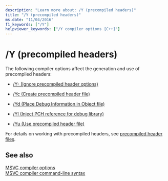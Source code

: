 ```yaml
---
description: "Learn more about: /Y (precompiled headers)"
title: "/Y (precompiled headers)"
ms.date: "11/04/2016"
f1_keywords: ["/Y"]
helpviewer_keywords: ["/Y compiler options [C++]"]
---
```

# /Y (precompiled headers)

The following compiler options affect the generation and use of precompiled headers:

- [/Y- (Ignore precompiled header options)](y-ignore-precompiled-header-options.md)

- [/Yc (Create precompiled header file)](yc-create-precompiled-header-file.md)

- [/Yd (Place Debug Information in Object file)](yd-place-debug-information-in-object-file.md)

- [/Yl (Inject PCH reference for debug library)](yl-inject-pch-reference-for-debug-library.md)

- [/Yu (Use precompiled header file)](yu-use-precompiled-header-file.md)

For details on working with precompiled headers, see [precompiled header files](../creating-precompiled-header-files.md).

## See also

[MSVC compiler options](compiler-options.md)\
[MSVC compiler command-line syntax](compiler-command-line-syntax.md)

